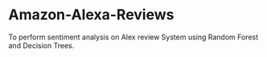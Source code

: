 # Amazon-Alexa-Reviews
To perform sentiment analysis on Alex review System using Random Forest and Decision Trees.
